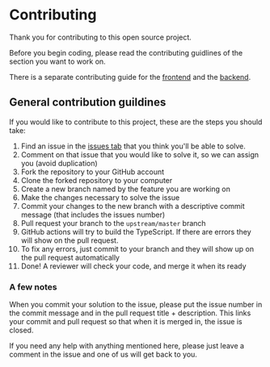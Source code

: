 # Contributing
Thank you for contributing to this open source project.

Before you begin coding, please read the contributing guidlines of the section you want to work on.

There is a separate contributing guide for the [frontend](frontend/contributing.md) and the [backend](functions/contributing.md).

## General contribution guildines
If you would like to contribute to this project, these are the steps you should take:
1. Find an issue in the [issues tab](https://github.com/mrbrianevans/number-format-converter/issues "Issues tab") that you think you'll be able to solve.
2. Comment on that issue that you would like to solve it, so we can assign you (avoid duplication)
2. Fork the repository to your GitHub account
3. Clone the forked repository to your computer
4. Create a new branch named by the feature you are working on
5. Make the changes necessary to solve the issue
6. Commit your changes to the new branch with a descriptive commit message (that includes the issues number)
7. Pull request your branch to the `upstream/master` branch
8. GitHub actions will try to build the TypeScript. If there are errors they will show on the pull request.
9. To fix any errors, just commit to your branch and they will show up on the pull request automatically
10. Done! A reviewer will check your code, and merge it when its ready

### A few notes
When you commit your solution to the issue, please put the issue number in the commit message and in the pull request title + description. 
This links your commit and pull request so that when it is merged in, the issue is closed.

If you need any help with anything mentioned here, please just leave a comment in the issue and one of us will get back to you.

